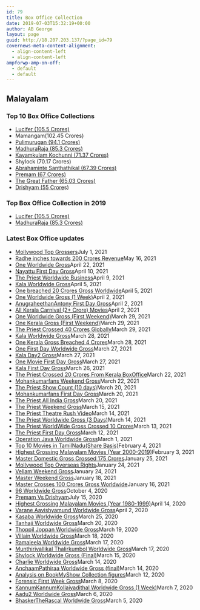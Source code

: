 ```yaml
---
id: 79
title: Box Office Collection
date: 2019-07-03T15:32:19+00:00
author: AB George
layout: page
guid: http://18.207.203.137/?page_id=79
covernews-meta-content-alignment:
  - align-content-left
  - align-content-left
ampforwp-amp-on-off:
  - default
  - default
---
```

## Malayalam

### Top 10 Box Office Collections

  * [Lucifer (105.5 Crores)](https://www.filmbiopsy.com/boxoffice-collection/lucifer-box-office-collection/)
  * Mamangam(102.45 Crores)
  * [Pulimurugan (94.1 Crores)](https://www.filmbiopsy.com/boxoffice-collection/pulimurugan-box-office-collection/)
  * [MadhuraRaja (85.3 Crores)](https://www.filmbiopsy.com/boxoffice-collection/madhuraraja-box-office-collection/)
  * [Kayamkulam Kochunni (71.37 Crores)](https://www.filmbiopsy.com/boxoffice-collection/kayamkulam-kochunni-box-office-collection/)
  * Shylock (70.17 Crores)
  * [Abrahaminte Santhathikal (67.39 Crores)](https://www.filmbiopsy.com/boxoffice-collection/abrahaminte-santhathikal-box-office-collection/)
  * [Premam (67 Crores)](https://www.filmbiopsy.com/boxoffice-collection/premam-box-office-collection/)
  * [The Great Father (65.03 Crores)](https://www.filmbiopsy.com/boxoffice-collection/the-great-father-box-office-collection/)
  * [Drishyam (55 Crore](https://www.filmbiopsy.com/boxoffice-collection/drishyam-box-office-collection/)s)

### Top Box Office Collection in 2019

  * [Lucifer (105.5 Crores)](https://www.filmbiopsy.com/boxoffice-collection/lucifer-box-office-collection/)
  * [MadhuraRaja (85.3 Crores)](https://www.filmbiopsy.com/boxoffice-collection/madhuraraja-box-office-collection/)

### Latest Box Office updates

<ul class="wp-block-latest-posts__list has-dates alignleft wp-block-latest-posts">
  <li>
    <a href="https://www.filmbiopsy.com/2021/07/01/mollywood-top-grossersupdated/">Mollywood Top Grossers</a><time datetime="2021-07-01T21:30:00+00:00" class="wp-block-latest-posts__post-date">July 1, 2021</time>
  </li>
  <li>
    <a href="https://www.filmbiopsy.com/2021/05/16/radhe-inches-towards-200-crores-revenue/">Radhe inches towards 200 Crores Revenue</a><time datetime="2021-05-16T08:27:25+00:00" class="wp-block-latest-posts__post-date">May 16, 2021</time>
  </li>
  <li>
    <a href="https://www.filmbiopsy.com/2021/04/22/one-worldwide-gross/">One Worldwide Gross</a><time datetime="2021-04-22T07:30:53+00:00" class="wp-block-latest-posts__post-date">April 22, 2021</time>
  </li>
  <li>
    <a href="https://www.filmbiopsy.com/2021/04/10/nayattu-first-day-gross/">Nayattu First Day Gross</a><time datetime="2021-04-10T10:26:05+00:00" class="wp-block-latest-posts__post-date">April 10, 2021</time>
  </li>
  <li>
    <a href="https://www.filmbiopsy.com/2021/04/09/the-priest-worldwide-business/">The Priest Worldwide Business</a><time datetime="2021-04-09T09:06:20+00:00" class="wp-block-latest-posts__post-date">April 9, 2021</time>
  </li>
  <li>
    <a href="https://www.filmbiopsy.com/2021/04/05/kala-worldwide-gross-2/">Kala Worldwide Gross</a><time datetime="2021-04-05T12:45:47+00:00" class="wp-block-latest-posts__post-date">April 5, 2021</time>
  </li>
  <li>
    <a href="https://www.filmbiopsy.com/2021/04/05/one-breached-20-crores-gross-worldwide/">One breached 20 Crores Gross Worldwide</a><time datetime="2021-04-05T05:52:35+00:00" class="wp-block-latest-posts__post-date">April 5, 2021</time>
  </li>
  <li>
    <a href="https://www.filmbiopsy.com/2021/04/02/one-worldwide-gross-1-week/">One Worldwide Gross (1 Week)</a><time datetime="2021-04-02T13:16:59+00:00" class="wp-block-latest-posts__post-date">April 2, 2021</time>
  </li>
  <li>
    <a href="https://www.filmbiopsy.com/2021/04/02/anugraheethanantony-first-gross/">AnugraheethanAntony First Day Gross</a><time datetime="2021-04-02T12:46:59+00:00" class="wp-block-latest-posts__post-date">April 2, 2021</time>
  </li>
  <li>
    <a href="https://www.filmbiopsy.com/2021/04/02/all-kerala-carnival-2-crore-movies/">All Kerala Carnival (2+ Crore) Movies</a><time datetime="2021-04-02T09:42:59+00:00" class="wp-block-latest-posts__post-date">April 2, 2021</time>
  </li>
  <li>
    <a href="https://www.filmbiopsy.com/2021/03/29/one-worldwide-gross-first-weekend/">One Worldwide Gross (First Weekend)</a><time datetime="2021-03-29T15:34:36+00:00" class="wp-block-latest-posts__post-date">March 29, 2021</time>
  </li>
  <li>
    <a href="https://www.filmbiopsy.com/2021/03/29/one-kerala-gross-first-weekend/">One Kerala Gross (First Weekend)</a><time datetime="2021-03-29T13:05:01+00:00" class="wp-block-latest-posts__post-date">March 29, 2021</time>
  </li>
  <li>
    <a href="https://www.filmbiopsy.com/2021/03/29/the-priest-close-to-40-crores-globally/">The Priest Crossed 40 Crores Globally</a><time datetime="2021-03-29T04:20:13+00:00" class="wp-block-latest-posts__post-date">March 29, 2021</time>
  </li>
  <li>
    <a href="https://www.filmbiopsy.com/2021/03/28/kala-worldwide-gross/">Kala Worldwide Gross</a><time datetime="2021-03-28T06:32:37+00:00" class="wp-block-latest-posts__post-date">March 28, 2021</time>
  </li>
  <li>
    <a href="https://www.filmbiopsy.com/2021/03/28/one-kerala-gross-breached-4-crores/">One Kerala Gross Breached 4 Crores</a><time datetime="2021-03-28T06:06:13+00:00" class="wp-block-latest-posts__post-date">March 28, 2021</time>
  </li>
  <li>
    <a href="https://www.filmbiopsy.com/2021/03/27/one-first-day-worldwide-gross/">One First Day Worldwide Gross</a><time datetime="2021-03-27T09:55:10+00:00" class="wp-block-latest-posts__post-date">March 27, 2021</time>
  </li>
  <li>
    <a href="https://www.filmbiopsy.com/2021/03/27/kala-day2-gross/">Kala Day2 Gross</a><time datetime="2021-03-27T08:25:36+00:00" class="wp-block-latest-posts__post-date">March 27, 2021</time>
  </li>
  <li>
    <a href="https://www.filmbiopsy.com/2021/03/27/one-movie-first-day-gross/">One Movie First Day Gross</a><time datetime="2021-03-27T04:59:40+00:00" class="wp-block-latest-posts__post-date">March 27, 2021</time>
  </li>
  <li>
    <a href="https://www.filmbiopsy.com/2021/03/26/kala-first-day-gross/">Kala First Day Gross</a><time datetime="2021-03-26T05:16:33+00:00" class="wp-block-latest-posts__post-date">March 26, 2021</time>
  </li>
  <li>
    <a href="https://www.filmbiopsy.com/2021/03/22/the-priest-crossed-20-crores-from-kerala-boxoffice/">The Priest Crossed 20 Crores From Kerala BoxOffice</a><time datetime="2021-03-22T09:01:54+00:00" class="wp-block-latest-posts__post-date">March 22, 2021</time>
  </li>
  <li>
    <a href="https://www.filmbiopsy.com/2021/03/22/mohankumarfans-weekend-gross/">Mohankumarfans Weekend Gross</a><time datetime="2021-03-22T04:26:59+00:00" class="wp-block-latest-posts__post-date">March 22, 2021</time>
  </li>
  <li>
    <a href="https://www.filmbiopsy.com/2021/03/20/the-priest-show-count-10-days/">The Priest Show Count (10 days)</a><time datetime="2021-03-20T14:54:32+00:00" class="wp-block-latest-posts__post-date">March 20, 2021</time>
  </li>
  <li>
    <a href="https://www.filmbiopsy.com/2021/03/20/mohankumarfans-first-day-gross/">Mohankumarfans First Day Gross</a><time datetime="2021-03-20T08:24:45+00:00" class="wp-block-latest-posts__post-date">March 20, 2021</time>
  </li>
  <li>
    <a href="https://www.filmbiopsy.com/2021/03/20/the-priest-all-india-gross/">The Priest All India Gross</a><time datetime="2021-03-20T05:42:25+00:00" class="wp-block-latest-posts__post-date">March 20, 2021</time>
  </li>
  <li>
    <a href="https://www.filmbiopsy.com/2021/03/15/the-priest-weekend-gross/">The Priest Weekend Gross</a><time datetime="2021-03-15T05:18:06+00:00" class="wp-block-latest-posts__post-date">March 15, 2021</time>
  </li>
  <li>
    <a href="https://www.filmbiopsy.com/2021/03/14/the-priest-theatre-rush-video/">The Priest Theatre Rush Video</a><time datetime="2021-03-14T13:01:44+00:00" class="wp-block-latest-posts__post-date">March 14, 2021</time>
  </li>
  <li>
    <a href="https://www.filmbiopsy.com/2021/03/14/the-priest-worldwide-gross-3-days/">The Priest Worldwide Gross (3 Days)</a><time datetime="2021-03-14T06:20:07+00:00" class="wp-block-latest-posts__post-date">March 14, 2021</time>
  </li>
  <li>
    <a href="https://www.filmbiopsy.com/2021/03/13/the-priest-worldwide-gross-crossed-10-crores/">The Priest WorldWide Gross Crossed 10 Crores</a><time datetime="2021-03-13T03:40:29+00:00" class="wp-block-latest-posts__post-date">March 13, 2021</time>
  </li>
  <li>
    <a href="https://www.filmbiopsy.com/2021/03/12/the-priest-first-day-gross/">The Priest First Day Gross</a><time datetime="2021-03-12T10:16:08+00:00" class="wp-block-latest-posts__post-date">March 12, 2021</time>
  </li>
  <li>
    <a href="https://www.filmbiopsy.com/2021/03/01/operation-java-worldwide-gross/">Operation Java Worldwide Gross</a><time datetime="2021-03-01T09:41:07+00:00" class="wp-block-latest-posts__post-date">March 1, 2021</time>
  </li>
  <li>
    <a href="https://www.filmbiopsy.com/2021/02/04/top-10-profitable-movies-in-tamilnadu/">Top 10 Movies in TamilNadu(Share Basis)</a><time datetime="2021-02-04T18:15:10+00:00" class="wp-block-latest-posts__post-date">February 4, 2021</time>
  </li>
  <li>
    <a href="https://www.filmbiopsy.com/2021/02/03/highest-grossing-malayalam-moviesyear-2000-2019/">Highest Grossing Malayalam Movies (Year 2000-2019)</a><time datetime="2021-02-03T04:17:44+00:00" class="wp-block-latest-posts__post-date">February 3, 2021</time>
  </li>
  <li>
    <a href="https://www.filmbiopsy.com/2021/01/25/master-domestic-gross-crossed-175-crores/">Master Domestic Gross Crossed 175 Crores</a><time datetime="2021-01-25T07:59:34+00:00" class="wp-block-latest-posts__post-date">January 25, 2021</time>
  </li>
  <li>
    <a href="https://www.filmbiopsy.com/2021/01/24/mollywood-top-overseas-rights/">Mollywood Top Overseas Rights</a><time datetime="2021-01-24T18:15:15+00:00" class="wp-block-latest-posts__post-date">January 24, 2021</time>
  </li>
  <li>
    <a href="https://www.filmbiopsy.com/2021/01/24/vellam-weekend-gross/">Vellam Weekend Gross</a><time datetime="2021-01-24T14:34:21+00:00" class="wp-block-latest-posts__post-date">January 24, 2021</time>
  </li>
  <li>
    <a href="https://www.filmbiopsy.com/2021/01/18/master-weekend-gross/">Master Weekend Gross</a><time datetime="2021-01-18T10:28:26+00:00" class="wp-block-latest-posts__post-date">January 18, 2021</time>
  </li>
  <li>
    <a href="https://www.filmbiopsy.com/2021/01/16/master-crosses-100-crores-gross-worldwide/">Master Crosses 100 Crores Gross Worldwide</a><time datetime="2021-01-16T10:24:49+00:00" class="wp-block-latest-posts__post-date">January 16, 2021</time>
  </li>
  <li>
    <a href="https://www.filmbiopsy.com/2020/10/04/96-worldwide-gross/">96 Worldwide Gross</a><time datetime="2020-10-04T07:13:43+00:00" class="wp-block-latest-posts__post-date">October 4, 2020</time>
  </li>
  <li>
    <a href="https://www.filmbiopsy.com/2020/07/15/premam-vs-drishyam/">Premam Vs Drishyam</a><time datetime="2020-07-15T17:04:45+00:00" class="wp-block-latest-posts__post-date">July 15, 2020</time>
  </li>
  <li>
    <a href="https://www.filmbiopsy.com/2020/04/14/highest-grossing-malayalam-moviesyear-1980-1999/">Highest Grossing Malayalam Movies (Year 1980-1999)</a><time datetime="2020-04-14T13:16:29+00:00" class="wp-block-latest-posts__post-date">April 14, 2020</time>
  </li>
  <li>
    <a href="https://www.filmbiopsy.com/2020/04/02/varane-aavishyamund-worldwide-gross/">Varane Aavishyamund Worldwide Gross</a><time datetime="2020-04-02T15:00:37+00:00" class="wp-block-latest-posts__post-date">April 2, 2020</time>
  </li>
  <li>
    <a href="https://www.filmbiopsy.com/2020/03/25/kasaba-worldwide-gross/">Kasaba Worldwide Gross</a><time datetime="2020-03-25T14:36:01+00:00" class="wp-block-latest-posts__post-date">March 25, 2020</time>
  </li>
  <li>
    <a href="https://www.filmbiopsy.com/2020/03/20/tanhaji-worldwide-gross/">Tanhaji Worldwide Gross</a><time datetime="2020-03-20T08:29:40+00:00" class="wp-block-latest-posts__post-date">March 20, 2020</time>
  </li>
  <li>
    <a href="https://www.filmbiopsy.com/2020/03/19/thoppil-joppan-worldwide-gross/">Thoppil Joppan Worldwide Gross</a><time datetime="2020-03-19T09:44:48+00:00" class="wp-block-latest-posts__post-date">March 19, 2020</time>
  </li>
  <li>
    <a href="https://www.filmbiopsy.com/2020/03/18/villain-worldwide-gross/">Villain Worldwide Gross</a><time datetime="2020-03-18T07:16:39+00:00" class="wp-block-latest-posts__post-date">March 18, 2020</time>
  </li>
  <li>
    <a href="https://www.filmbiopsy.com/2020/03/17/ramaleela-worldwide-gross/">Ramaleela Worldwide Gross</a><time datetime="2020-03-17T11:50:02+00:00" class="wp-block-latest-posts__post-date">March 17, 2020</time>
  </li>
  <li>
    <a href="https://www.filmbiopsy.com/2020/03/17/munthirivallikal-thalirkumbol-worldwide-gross/">Munthirivallikal Thalirkumbol Worldwide Gross</a><time datetime="2020-03-17T07:31:28+00:00" class="wp-block-latest-posts__post-date">March 17, 2020</time>
  </li>
  <li>
    <a href="https://www.filmbiopsy.com/2020/03/15/shylock-worldwide-gross-final/">Shylock Worldwide Gross (Final)</a><time datetime="2020-03-15T06:35:01+00:00" class="wp-block-latest-posts__post-date">March 15, 2020</time>
  </li>
  <li>
    <a href="https://www.filmbiopsy.com/2020/03/14/charlie-worldwide-gross/">Charlie Worldwide Gross</a><time datetime="2020-03-14T17:05:39+00:00" class="wp-block-latest-posts__post-date">March 14, 2020</time>
  </li>
  <li>
    <a href="https://www.filmbiopsy.com/2020/03/14/anchaampathiraa-worldwide-gross-final/">AnchaamPathiraa Worldwide Gross (final)</a><time datetime="2020-03-14T08:54:50+00:00" class="wp-block-latest-posts__post-date">March 14, 2020</time>
  </li>
  <li>
    <a href="https://www.filmbiopsy.com/2020/03/12/analysis-on-bookmyshow-collection-figures/">Analysis on BookMyShow Collection figures</a><time datetime="2020-03-12T09:56:14+00:00" class="wp-block-latest-posts__post-date">March 12, 2020</time>
  </li>
  <li>
    <a href="https://www.filmbiopsy.com/2020/03/08/forensic-first-week-gross/">Forensic First Week Gross</a><time datetime="2020-03-08T08:36:30+00:00" class="wp-block-latest-posts__post-date">March 8, 2020</time>
  </li>
  <li>
    <a href="https://www.filmbiopsy.com/2020/03/07/kannumkannumkollaiyadithal-worldwide-gross-1-week/">KannumKannumKollaiyadithal Worldwide Gross (1 Week)</a><time datetime="2020-03-07T07:22:03+00:00" class="wp-block-latest-posts__post-date">March 7, 2020</time>
  </li>
  <li>
    <a href="https://www.filmbiopsy.com/2020/03/06/aadu2-worldwide-gross/">Aadu2 Worldwide Gross</a><time datetime="2020-03-06T06:50:47+00:00" class="wp-block-latest-posts__post-date">March 6, 2020</time>
  </li>
  <li>
    <a href="https://www.filmbiopsy.com/2020/03/05/bhaskertherascal-worldwide-gross/">BhaskerTheRascal Worldwide Gross</a><time datetime="2020-03-05T15:58:17+00:00" class="wp-block-latest-posts__post-date">March 5, 2020</time>
  </li>
</ul>